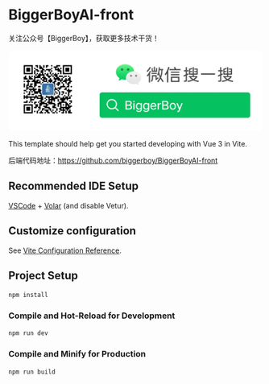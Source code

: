 # BiggerBoyAI-front

关注公众号【BiggerBoy】，获取更多技术干货！

![BiggerBoy](./src/img/img.png)

This template should help get you started developing with Vue 3 in Vite.

后端代码地址：https://github.com/biggerboy/BiggerBoyAI-front

## Recommended IDE Setup

[VSCode](https://code.visualstudio.com/) + [Volar](https://marketplace.visualstudio.com/items?itemName=Vue.volar) (and disable Vetur).

## Customize configuration

See [Vite Configuration Reference](https://vite.dev/config/).

## Project Setup

```sh
npm install
```

### Compile and Hot-Reload for Development

```sh
npm run dev
```

### Compile and Minify for Production

```sh
npm run build
```
